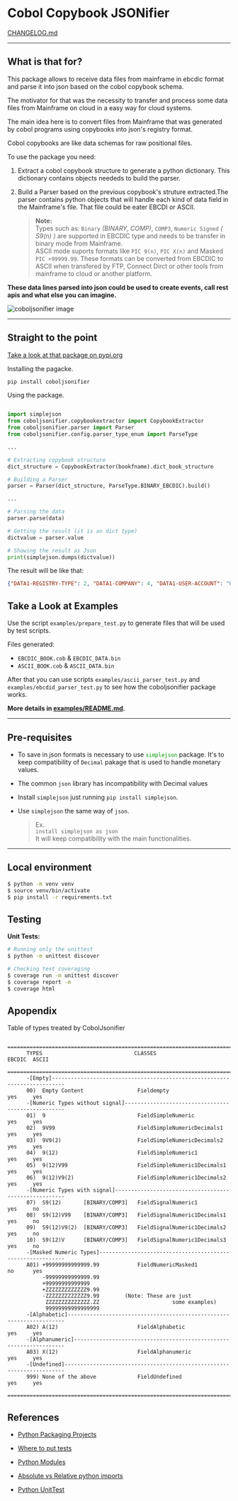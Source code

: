 # Cobol Copybook JSONifier

[CHANGELOG.md](https://github.com/jrperin/cobol-copybook.jsonifier/blob/master/CHANGELOG.md)

----

## What is that for?

This package allows to receive data files from mainframe in ebcdic format and parse it into json based on the cobol copybook schema.

The motivator for that was the necessity to transfer and process some data files from Mainframe on cloud in a easy way for cloud systems.

The main idea here is to convert files from Mainframe that was generated by cobol programs using copybooks into json's registry format.

Cobol copybooks are like data schemas for raw positional files.

To use the package you need:
1. Extract a cobol copybook structure to generate a python dictionary. This dictionary contains objects neededs to build the parser.

2. Build a Parser based on the previous copybook's struture extracted.The parser contains python objects that will handle each kind of data field in the Mainframe's file. That file could be eater EBCDI or ASCII.
    > **Note:**  
    > Types such as: `Binary` _(BINARY, COMP)_, `COMP3`, `Numeric Signed` _( S9(n) )_ are supported in EBCDIC type and needs to be transfer in binary mode from Mainframe.  
    > ASCII mode suports formats like `PIC 9(n)`, `PIC X(n)` and Masked `PIC +99999.99`. These formats can be converted from EBCDIC to ASCII when transfered by FTP, Connect Dirct or other tools from mainframe to cloud or another platform.


**These data lines parsed into json could be used to create events, call rest apis and what else you can imagine.**

![coboljsonifier image](https://raw.githubusercontent.com/jrperin/cobol-copybook.jsonifier/master/docs/COBOL_JSONIFIER.png)

----

## Straight to the point

[Take a look at that package on pypi.org](https://pypi.org/project/coboljsonifier/)

Installing the pagacke.

``` bash
pip install coboljsonifier
```

Using the package.
``` python

import simplejson
from coboljsonifier.copybookextractor import CopybookExtractor
from coboljsonifier.parser import Parser
from coboljsonifier.config.parser_type_enum import ParseType

...

# Extracting copybook structure
dict_structure = CopybookExtractor(bookfname).dict_book_structure

# Building a Parser
parser = Parser(dict_structure, ParseType.BINARY_EBCDIC).build()

...

# Parsing the data
parser.parse(data)

# Getting the result (it is an dict type)
dictvalue = parser.value

# Showing the result as Json
print(simplejson.dumps(dictvalue))

```
The result will be like that:

``` json
{"DATA1-REGISTRY-TYPE": 2, "DATA1-COMPANY": 4, "DATA1-USER-ACCOUNT": "0040000000090001111", "DATA1-BIRTH-DATE": "1971-01-21", "DATA1-NAME": "JOHN ROBERT PERIN", "DATA1-CREDIT-LIMIT": 1001, "DATA1-LIMIT-USED": -1000.10, "DATA1-STATUS": [{"DATA1-STATUS-FLAG": "1"}, {"DATA1-STATUS-FLAG": "2"}, {"DATA1-STATUS-FLAG": "3"}, {"DATA1-STATUS-FLAG": "4"}], "FILLER-1": null}
```

## Take a Look at Examples

Use the script `examples/prepare_test.py` to generate files that will be used by test scripts.

Files generated:
* `EBCDIC_BOOK.cob` & `EBCDIC_DATA.bin`
* `ASCII_BOOK.cob` & `ASCII_DATA.bin`

After that you can use scripts `examples/ascii_parser_test.py` and `examples/ebcdid_parser_test.py` to see how the coboljsonifier package works.

**More details in [examples/README.md](https://raw.githubusercontent.com/jrperin/cobol-copybook.jsonifier/master/examples/README.md).**

-----

## Pre-requisites

* To save in json formats is necessary to use <spam style="color:#009900">`simplejson`</spam> package. It's to keep compatibility of `Decimal` pakage that is used to handle monetary values.
* The common `json` library has incompatibility with Decimal values

* Install `simplejson` just running `pip install simplejson`.
* Use `simplejson` the same way of `json`. 
    > Ex.   
    > `install simplejson as json`   
    > It will keep compatibility with the main functionalities.

-----

## Local environment

```bash
$ python -m venv venv
$ source venv/bin/activate
$ pip install -r requirements.txt

```

## Testing

**Unit Tests:**
``` bash
# Running only the unittest
$ python -m unittest discover

# Checking test coveraging
$ coverage run -m unittest discover
$ coverage report -m
$ coverage html
```


## Apopendix

Table of types treated by CobolJsonifier

```
    =======================================================================================
      TYPES                             CLASSES                          EBCDIC  ASCII     
    =======================================================================================
      -[Empty]--------------------------------------------------------------------------   
      00)  Empty Content                 Fieldempty                        yes     yes      
      -[Numeric Types without signal]---------------------------------------------------   
      01)  9                             FieldSimpleNumeric                yes     yes      
      02)  9V99                          FieldSimpleNumericDecimals1       yes     yes      
      03)  9V9(2)                        FieldSimpleNumericDecimals2       yes     yes      
      04)  9(12)                         FieldSimpleNumeric1               yes     yes      
      05)  9(12)V99                      FieldSimpleNumeric1Decimals1      yes     yes      
      06)  9(12)V9(2)                    FieldSimpleNumeric1Decimals2      yes     yes      
      -[Numeric Types with signal]------------------------------------------------------   
      07)  S9(12)       [BINARY/COMP3]   FieldSignalNumeric1               yes     no       
      08)  S9(12)V99    [BINARY/COMP3]   FieldSignalNumeric1Decimals1      yes     no       
      09)  S9(12)V9(2)  [BINARY/COMP3]   FieldSignalNumeric1Decimals2      yes     no       
      10)  S9(12)V      [BINARY/COMP3]   FieldSignalNumeric1Decimals3      yes     no
      -[Masked Numeric Types]-----------------------------------------------------------   
      A01) +99999999999999.99            FieldNumericMasked1               no      yes      
           -99999999999999.99                                                               
           +99999999999999                                                                  
           +ZZZZZZZZZZZZZ9.99                                                               
           -ZZZZZZZZZZZZZ9.99        (Note: These are just                                  
            ZZZZZZZZZZZZZZ.ZZ                       some examples)                          
            99999999999999999                                                               
      -[Alphabetic]---------------------------------------------------------------------   
      A02) A(12)                         FieldAlphabetic                   yes     yes      
      -[Alphanumeric]-------------------------------------------------------------------   
      A03) X(12)                         FieldAlphanumeric                 yes     yes      
      -[Undefined]----------------------------------------------------------------------   
      999) None of the above             FieldUndefined                    yes     yes 
    =======================================================================================
```

## References

* [Python Packaging Projects](https://packaging.python.org/tutorials/packaging-projects/)

* [Where to put tests](http://pythonchb.github.io/PythonTopics/where_to_put_tests.html)

* [Python Modules](https://docs.python.org/3/tutorial/modules.html)

* [Absolute vs Relative python imports](https://realpython.com/absolute-vs-relative-python-imports/)

* [Python UnitTest](https://pythontesting.net/framework/specify-test-unittest-nosetests-pytest/)
